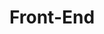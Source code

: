 ---
layout: list
title: Front-End
slug: Front-End
menu: true
order: 2
description: >

  入坑前端后的一些学习笔记和使用心得，有部分技术栈的介绍，也有需求开发和常用知识点的总结，方便自身高效学习、使用和积累。

---